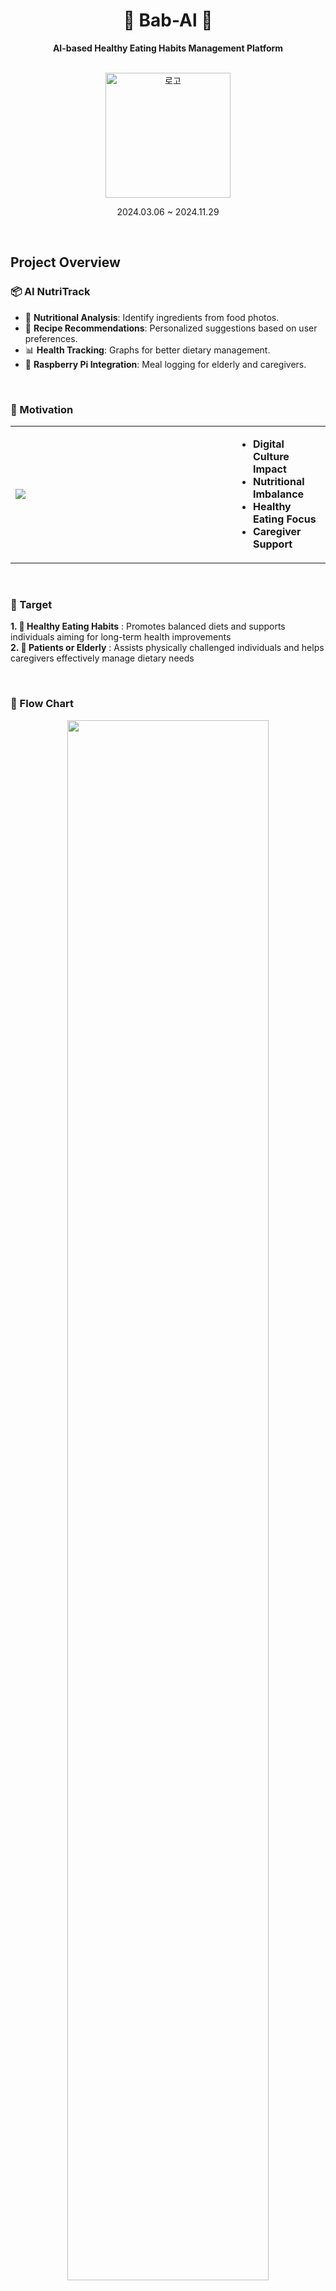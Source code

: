 <div align="center">
  
  # 🍙 Bab-Al 🍙 
  **AI-based Healthy Eating Habits Management Platform**  
  
  <br>
  <img src="https://github.com/user-attachments/assets/ed8c04ef-7b31-4ec4-b3ba-c794927d6fe5" alt="로고" width="200">   

  2024.03.06 ~ 2024.11.29
</div>

<br>

## Project Overview
### 📦 AI NutriTrack
- 🥗 **Nutritional Analysis**: Identify ingredients from food photos.
- 🍳 **Recipe Recommendations**: Personalized suggestions based on user preferences.
- 📊 **Health Tracking**: Graphs for better dietary management.
- 🤝 **Raspberry Pi Integration**: Meal logging for elderly and caregivers.
<br>

### 🤒 Motivation
<table>
  <tr>
    <td width="70%"><img src="https://github.com/user-attachments/assets/f907903b-d5e3-4578-92ff-7edc0457832f"></td>
    <td width="30%">
      <ul>
        <li><b>Digital Culture Impact</b></li>
        <li><b>Nutritional Imbalance</b></li>
        <li><b>Healthy Eating Focus</b></li>
        <li><b>Caregiver Support</b></li>
      </ul>
    </td>
  </tr>
</table>

<br>

### 🎯 Target
**1. 🍎 Healthy Eating Habits** : Promotes balanced diets and supports individuals aiming for long-term health improvements  
**2. 🧓 Patients or Elderly** : Assists physically challenged individuals and helps caregivers effectively manage dietary needs

<br>

### 🌌 Flow Chart
<div align="center">
  <img src="https://github.com/user-attachments/assets/8dc4bfbb-e954-4f69-aa61-66541d962fb5" width="80%">
</div>

<br>

## Techniques
### 🔧 Tools

| **Category**    | **Technologies**                                                                                             |
|------------------|-------------------------------------------------------------------------------------------------------------|
| **AI**          | ![Flask](https://img.shields.io/badge/-Flask-000000?style=flat-square&logo=flask) ![Python](https://img.shields.io/badge/-Python-3776AB?style=flat-square&logo=python&logoColor=white) ![TensorFlow](https://img.shields.io/badge/-TensorFlow-FF6F00?style=flat-square&logo=tensorflow&logoColor=white) ![PyTorch](https://img.shields.io/badge/-PyTorch-EE4C2C?style=flat-square&logo=pytorch&logoColor=white) |
| **Frontend**     | ![Swift](https://img.shields.io/badge/-Swift-FA7343?style=flat-square&logo=swift&logoColor=white) ![Xcode](https://img.shields.io/badge/-Xcode-1575F9?style=flat-square&logo=xcode&logoColor=white) |
| **Backend**      | ![Spring Boot](https://img.shields.io/badge/-Spring%20Boot-6DB33F?style=flat-square&logo=spring-boot&logoColor=white) ![Java](https://img.shields.io/badge/-Java-007396?style=flat-square&logo=java&logoColor=white) ![AWS](https://img.shields.io/badge/-AWS-FF9900?style=flat-square&logo=amazon-aws&logoColor=white) ![MySQL](https://img.shields.io/badge/-MySQL-4479A1?style=flat-square&logo=mysql&logoColor=white) |
| **Embedded System** | ![Raspberry Pi](https://img.shields.io/badge/-Raspberry%20Pi-A22846?style=flat-square&logo=raspberry-pi&logoColor=white) ![C](https://img.shields.io/badge/-C-A8B9CC?style=flat-square&logo=c&logoColor=white) ![Linux](https://img.shields.io/badge/-Linux-FCC624?style=flat-square&logo=linux&logoColor=black) |
| **Others**        | ![GitHub](https://img.shields.io/badge/-GitHub-181717?style=flat-square&logo=github&logoColor=white) ![VS Code](https://img.shields.io/badge/-VS%20Code-007ACC?style=flat-square&logo=visual-studio-code&logoColor=white) ![IntelliJ IDEA](https://img.shields.io/badge/-IntelliJ%20IDEA-000000?style=flat-square&logo=intellij-idea&logoColor=white) ![Colab](https://img.shields.io/badge/-Colab-F9AB00?style=flat-square&logo=google-colab&logoColor=white) ![ngrok](https://img.shields.io/badge/-ngrok-1F1E1F?style=flat-square&logo=ngrok&logoColor=white) |

<br>

### 🛠️ Architecture
<div align="center">
  <img src="https://github.com/user-attachments/assets/ed0908ef-8279-45b1-bd40-10c7820664a1">
</div>

<br>

### 🧶 Algorithm
#### 1. Raspberry Pi Kernel Module for Camera
<table>
  <tr>
    <td>
      <p align="center">
        <img src="https://github.com/user-attachments/assets/3f8d51cd-f4b3-4041-8442-aa5d9424afeb" width="80%">
      </p>
    </td>
  </tr>
  <tr>
    <td>
      <ul>
        <li>When the user presses a button, the connected <strong>Raspberry Pi</strong> takes a picture using the <strong>camera module</strong>.</li>
        <li>The captured image is automatically sent to our <strong>AI server</strong> for processing.</li>
        <li>The detected food name and nutritional information are then sent to our <strong>backend server</strong> via a POST request.</li>
        <li>Consequently, the user's family or caregivers can view the meal records through our <strong>iOS app</strong>.</li>
      </ul>
    </td>
  </tr>
</table>

#### 2. Food Object Detection & Nutrient Estimation
<table>
  <tr>
    <td>
      <p align="center">
        <img src="https://github.com/user-attachments/assets/01842f63-0a77-46db-bf57-fb42e1c8a274" width="80%">
      </p>
    </td>
  </tr>
  <tr>
    <td>
      <ul>
        <li>The received image file is resized to <strong>640x640px</strong>, and the filename is modified to include the current time.</li>
        <li>The image is saved on <strong>Google Drive</strong> in a specified folder.</li>
        <li>Food object detection is performed using a trained model, and the results are stored in a `.txt` file.</li>
        <li>The system reads the result and extracts the class codes of the detected food items.</li>
        <li>The same image is then used for quantity estimation using a different model, which estimates the number of food items based on bounding boxes and reference objects.</li>
        <li>The quantity and nutritional content of the detected food are calculated and sent as a <strong>JSON response</strong> to the client.</li>
      </ul>
    </td>
  </tr>
</table>

#### 3. Recipe Recommendation
<table>
  <tr>
    <td>
      <p align="center">
        <img src="https://github.com/user-attachments/assets/ccab78fe-5586-4add-bdba-ab953f8e12a2" width="80%">
      </p>
    </td>
  </tr>
  <tr>
    <td>
      <ul>
        <li>The recommendation system provides two recipes based on the user's information, such as age, gender, and dietary preferences.</li>
        <li>First, food data is filtered based on a 7:3 ratio between ingredients and tags.</li>
        <li>Nutritional components like carbohydrates, proteins, and fats are converted into vectors, and cosine similarity with the user's vector is used to generate the first recommendation.</li>
        <li>The second recommendation is based on the first recommendation and other users' consumption patterns, using a <strong>NGCF-based model</strong> in the RecBole framework to predict similar items.</li>
      </ul>
    </td>
  </tr>
</table>

<br>

## Application
### 🎞️ [Video](https://youtu.be/neTSmxHLIRQ?si=FmVLHrGp9E3OCn7v) 🎞️
|Landing|SignUp 1|SignUp 2|SignUp 3|
|:------:|:-----:|:-----:|:-----:|
|<img src="https://github.com/user-attachments/assets/48682f1f-c726-43a1-80a4-727748d60577" width="250">|<img src="https://github.com/user-attachments/assets/16e3303d-2cec-4c1b-b794-656f8a1b5578" width="250">|<img src="https://github.com/user-attachments/assets/9e0e6784-cf2b-4586-b8ae-77d3c4ba0f41" width="250">|<img src="https://github.com/user-attachments/assets/5ac7363e-1f6a-41f8-8b55-11502fdf412b" width="250">|

|SignUp 4|Login|Dashboard|Meal Recording|
|:------:|:-----:|:-----:|:-----:|
|<img src="https://github.com/user-attachments/assets/fbc3cb3a-bd28-4e00-b210-9f167f3fa502" width="250">|<img src="https://github.com/user-attachments/assets/c37075bf-f5a2-482d-bfb0-c32980c8ee49" width="250">|<img src="https://github.com/user-attachments/assets/11b3ced2-d614-4b18-b8d1-ceb230b523e7" width="250">|<img src="https://github.com/user-attachments/assets/7860efae-bb5c-4b88-ac0e-aa53bb0c6f20" width="250">|

|Statistics|Search Ingredients|Recipe Recommendation|Profile|
|:------:|:-----:|:-----:|:-----:|
|<img src="https://github.com/user-attachments/assets/ad8688a9-b591-412d-98df-6fea7150e100" width="250">|<img src="https://github.com/user-attachments/assets/52e7f130-a478-485d-b769-051a5f5796d4" width="250">|<img src="https://github.com/user-attachments/assets/21533f2b-8441-4ea3-9970-44581552d9d6" width="250">|<img src="https://github.com/user-attachments/assets/a07f3039-0a0b-4a19-8248-c28d189e1594" width="250">

<br>

## Members
<div>
  <table align="center">
      <tr>
         <td align="center">
          <a href="https://github.com/alsrudursla">                 
              <img src="https://avatars.githubusercontent.com/alsrudursla" width="150" />            
          </a>
          </td>
          <td align="center">
              <a href="https://github.com/great-whiteshark">                 
                  <img src="https://avatars.githubusercontent.com/great-whiteshark" width="150" />            
              </a>
          </td>
          <td align="center">
              <a href="https://github.com/glyserin">                 
                  <img src="https://avatars.githubusercontent.com/glyserin" width="150" />            
              </a>
          </td>
      </tr>
      <tr>
          <td align="center"><a href="https://github.com/alsrudursla">Minkyung Lee</td>
          <td align="center"><a href="https://github.com/great-whiteshark">Sangah Park</td>
          <td align="center"><a href="https://github.com/glyserin">Serin Jeong</td>
      </tr>
      <tr>
          <td align="center">Backend & AI (Recipe Recommendation)</td>
          <td align="center">AI (Food Object Detection & Nutrient Estimation)</td>
          <td align="center">Frontend & Embedded System</td>
      </tr>
  </table>
</div>

<br>

## History ... 🗝️
- <a href="https://docs.google.com/presentation/d/1QrXeJSxBtcstQ_Zlqwcslb58-KhQvGwz/edit?usp=sharing&ouid=100038788088422788715&rtpof=true&sd=true">Project Proposal
- <a href="https://docs.google.com/presentation/d/1JiIgi8jT8OxlzkW1yJh-92o-bsgXVcgb/edit?usp=sharing&ouid=100038788088422788715&rtpof=true&sd=true">1st Semester Mid-term
- <a href="https://docs.google.com/presentation/d/14JxHUYh8s5p_rD2p4OF90fvD5BDoZupl/edit?usp=sharing&ouid=100038788088422788715&rtpof=true&sd=true">1st Semester Final
- <a href="https://docs.google.com/presentation/d/1JzbhbOjaKnPiNo5ilgzPBzcCjH2JMH8k/edit?usp=sharing&ouid=100038788088422788715&rtpof=true&sd=true">2nd Semester Mid-term
- <a href="https://docs.google.com/presentation/d/1AUCGKxoDh1jkbA120qPAnuFhUc49Ij1t/edit?usp=sharing&ouid=100038788088422788715&rtpof=true&sd=true">2nd Semeter Final
- <a href="https://docs.google.com/presentation/d/12fUdrlWIgzY9HeWGDnD6bRjLianSQhyP/edit?usp=sharing&ouid=100038788088422788715&rtpof=true&sd=true">The Last

